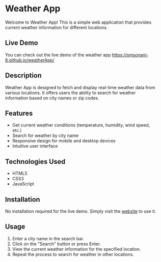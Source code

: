# Weather App

Welcome to Weather App! This is a simple web application that provides current weather information for different locations.

## Live Demo

You can check out the live demo of the weather app https://omsonani-8.github.io/weatherApp/

## Description

Weather App is designed to fetch and display real-time weather data from various locations. It offers users the ability to search for weather information based on city names or zip codes.

## Features

- Get current weather conditions (temperature, humidity, wind speed, etc.)
- Search for weather by city name 
- Responsive design for mobile and desktop devices
- Intuitive user interface

## Technologies Used

- HTML5
- CSS3
- JavaScript

## Installation

No installation required for the live demo. Simply visit the [website](https://www.weatherapp.com) to use it.

## Usage

1. Enter a city name in the search bar.
2. Click on the "Search" button or press Enter.
3. View the current weather information for the specified location.
4. Repeat the process to search for weather in other locations.

